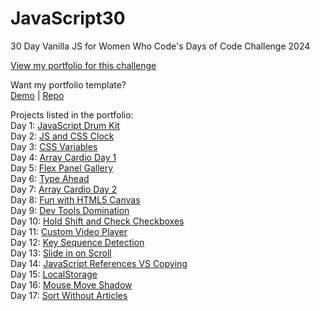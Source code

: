 # JavaScript30
 30 Day Vanilla JS for Women Who Code's Days of Code Challenge 2024

 [View my portfolio for this challenge](https://web3kat.github.io/JavaScript30/)

 Want my portfolio template? <br />
 [Demo](https://web3kat.github.io/Portfolio-Template/) | [Repo](https://github.com/web3kat/Portfolio-Template)

 Projects listed in the portfolio: <br />
 Day 1: [JavaScript Drum Kit](https://web3kat.github.io/JavaScript30/01%20-%20JavaScript%20Drum%20Kit/) <br /> 
 Day 2: [JS and CSS Clock](https://web3kat.github.io/JavaScript30/02%20-%20JS%20and%20CSS%20Clock/) <br />
 Day 3: [CSS Variables](https://web3kat.github.io/JavaScript30/03%20-%20CSS%20Variables/) <br />
 Day 4: [Array Cardio Day 1](https://web3kat.github.io/JavaScript30/04%20-%20Array%20Cardio%20Day%201) <br />
 Day 5: [Flex Panel Gallery](https://web3kat.github.io/JavaScript30/05%20-%20Flex%20Panel%20Gallery/) <br />
 Day 6: [Type Ahead](https://web3kat.github.io/JavaScript30/06%20-%20Type%20Ahead/) <br />
 Day 7: [Array Cardio Day 2](https://web3kat.github.io/JavaScript30/07%20-%20Array%20Cardio%20Day%202/) <br />
 Day 8: [Fun with HTML5 Canvas](https://web3kat.github.io/JavaScript30/08%20-%20Fun%20with%20HTML5%20Canvas/) <br />
 Day 9: [Dev Tools Domination](https://web3kat.github.io/JavaScript30/09%20-%20Dev%20Tools%20Domination/) <br />
 Day 10: [Hold Shift and Check Checkboxes](https://web3kat.github.io/JavaScript30/10%20-%20Hold%20Shift%20and%20Check%20Checkboxes/) <br />
 Day 11: [Custom Video Player](https://web3kat.github.io/JavaScript30/11%20-%20Custom%20Video%20Player/) <br />
 Day 12: [Key Sequence Detection](https://web3kat.github.io/JavaScript30/12%20-%20Key%20Sequence%20Detection/) <br />
 Day 13: [Slide in on Scroll](https://web3kat.github.io/JavaScript30/13%20-%20Slide%20in%20on%20Scroll/) <br />
 Day 14: [JavaScript References VS Copying](https://web3kat.github.io/JavaScript30/14%20-%20JavaScript%20References%20VS%20Copying/) <br />
 Day 15: [LocalStorage](https://web3kat.github.io/JavaScript30/15%20-%20LocalStorage/) <br />
 Day 16: [Mouse Move Shadow](https://web3kat.github.io/JavaScript30/16%20-%20Mouse%20Move%20Shadow/) <br />
 Day 17: [Sort Without Articles](https://web3kat.github.io/JavaScript30/17%20-%20Sort%20Without%20Articles/) <br />
